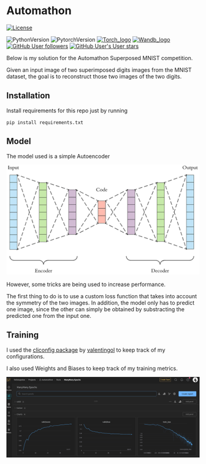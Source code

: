 # Automathon 

[![License](https://img.shields.io/github/license/valentingol/cliconfig?color=999)](https://stringfixer.com/fr/MIT_license)

![PythonVersion](https://img.shields.io/badge/python-3.8%20%7E%203.10-informational)
![PytorchVersion](https://img.shields.io/badge/Pytorch-1.8%20%7E%201.12%20%7c%202.0-blue)
[![Torch_logo](https://img.shields.io/badge/PyTorch-EE4C2C?style=for-the-badge&logo=pytorch&logoColor=white)](https://pytorch.org/)
[![Wandb_logo](https://img.shields.io/badge/Weights_&_Biases-FFBE00?style=for-the-badge&logo=WeightsAndBiases&logoColor=white)](https://wandb.ai/site)
[![GitHub User followers](https://img.shields.io/github/followers/fotisk07?label=User%20followers&style=social)](https://github.com/fotisk07)
[![GitHub User's User stars](https://img.shields.io/github/stars/fotisk07?label=User%20Stars&style=social)](https://github.com/fotisk07)


Below is my solution for the Automathon Superposed MNIST competition. 

Given an input image of two superimposed digits images from the MNIST dataset, the goal is to reconstruct those two images of the two digits.




## Installation
Install requirements for this repo just by running

```
pip install requirements.txt
```

## Model

The model used is a simple Autoencoder 

![picture 1](assets/cd25adae56e054d7dbd7aa74babe56972916683052bb6dc6a7ec779c990899f4.png)  

However, some tricks are being used to increase performance. 

The first thing to do is to use a custom loss function that takes into account the symmetry of the two images. In addition, the model only has to predict one image, since the other can simply be obtained by substracting the predicted one from the input one.


## Training 

I used the [cliconfig package](https://github.com/valentingol/cliconfig) by [valentingol](https://github.com/valentingol?tab=repositories) to keep track of my configurations. 

I also used Weights and Biases to keep track of my training metrics.

![picture 2](assets/eb011d62ab0df8c07ca0a726e0dcf5ad4f2700d9959760cd8a48636b6852aaee.png)  





 
